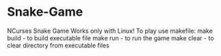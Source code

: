 # Snake-Game
NCurses Snake Game
Works only with Linux!
To play use makefile:
make build - to build executable file
make run - to run the game
make clear - to clear directory from executable files

